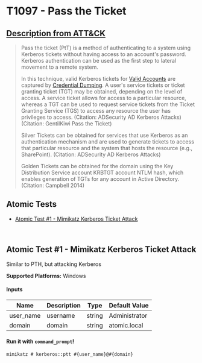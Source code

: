 # T1097 - Pass the Ticket
## [Description from ATT&CK](https://attack.mitre.org/wiki/Technique/T1097)
<blockquote>Pass the ticket (PtT) is a method of authenticating to a system using Kerberos tickets without having access to an account's password. Kerberos authentication can be used as the first step to lateral movement to a remote system.

In this technique, valid Kerberos tickets for [Valid Accounts](https://attack.mitre.org/techniques/T1078) are captured by [Credential Dumping](https://attack.mitre.org/techniques/T1003). A user's service tickets or ticket granting ticket (TGT) may be obtained, depending on the level of access. A service ticket allows for access to a particular resource, whereas a TGT can be used to request service tickets from the Ticket Granting Service (TGS) to access any resource the user has privileges to access. (Citation: ADSecurity AD Kerberos Attacks) (Citation: GentilKiwi Pass the Ticket)

Silver Tickets can be obtained for services that use Kerberos as an authentication mechanism and are used to generate tickets to access that particular resource and the system that hosts the resource (e.g., SharePoint). (Citation: ADSecurity AD Kerberos Attacks)

Golden Tickets can be obtained for the domain using the Key Distribution Service account KRBTGT account NTLM hash, which enables generation of TGTs for any account in Active Directory. (Citation: Campbell 2014)</blockquote>

## Atomic Tests

- [Atomic Test #1 - Mimikatz Kerberos Ticket Attack](#atomic-test-1---mimikatz-kerberos-ticket-attack)


<br/>

## Atomic Test #1 - Mimikatz Kerberos Ticket Attack
Similar to PTH, but attacking Kerberos

**Supported Platforms:** Windows


#### Inputs
| Name | Description | Type | Default Value | 
|------|-------------|------|---------------|
| user_name | username | string | Administrator|
| domain | domain | string | atomic.local|


#### Run it with `command_prompt`! 
```
mimikatz # kerberos::ptt #{user_name}@#{domain}
```



<br/>
